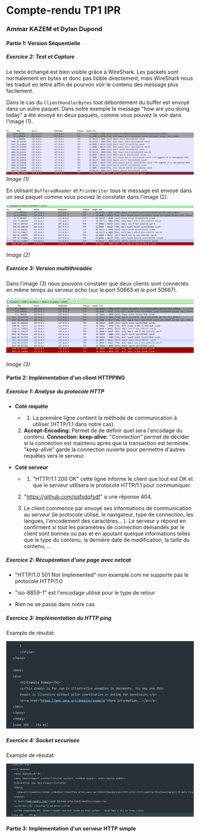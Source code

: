 # Compte-rendu TP1 IPR

### Ammar KAZEM et Dylan Dupond

#### Partie 1: Version Séquentielle

##### Exercice 2: Test et Capture

Le texte échangé est bien visible grâce à WireShark. Les packets sont normalement en bytes et donc pas lisible directement, mais WireShark nous les traduit en lettre affin de pourvoir voir le contenu des message plus facilement.

Dans le cas du `ClientHandlerBytes` tout débordement du buffer est envoyé dans un autre paquet. Dans notre exemple le message "how are you doing today" a été envoyé en deux paquets, comme vous pouvez le voir dans l'image (1).

![WiresharkClientHandlerBytespng](./resources/Wireshark_ClientHandlerBytes.png)*Image (1)*

En utilisant `BufferedReader` et `PrintWriter` tous le message est envoyé dans un seul paquet comme vous pouvez le constater dans l'image (2).

![WiresharkClientHandlerCharpng](./resources/Wireshark_ClientHandlerChar.png)

*Image (2)*

##### Exercice 3: Version multithreadée

Dans l'image (3) nous pouvons constater que deux clients sont connectés en même temps au serveur echo (sur le port 50663 et le port 50667).

![WireSharkMTpng](./resources/WireShark_MT.png)

*Image (3)*

#### Partie 2: Implémentation d'un client HTTPPING

##### Exercice 1: Analyse du protocole HTTP

- **Coté requète**

    - 1. La première ligne contient la méthode de communication à utiliser (HTTP/1.1 dans notre cas).

    2.  **Accept-Encoding:** Permet de de définir quel sera l'encodage du contenu. **Connection: keep-alive:** "Connection" permet de décider si la connection est maintenu après que la transaction est terminée. "keep-alive" garde la connection ouverte pour permettre d'autres requêtes vers le serveur.

- **Coté serveur**

    - 1. "HTTP/1.1 200 OK" cette ligne informe le client que tout est OK et que le serveur utilisera le protocole HTTP/1.1 pour communiquer.

    2. "https://github.com/sqfsdqfsdf" a une réponse 404.

    3. Le client commence par envoyé ses informations de communication au serveur (le protocole utilisé, le navigateur, type de connection, les langues, l'encodement des caractères... ). Le serveur y répond en confirment si tout les paramètres de connection demandés par le client sont bonnes ou pas et en ajoutant quelque informations telles que le type du contenu, la dernière date de modification, la taille du contenu, ...


##### Exercice 2: Récupération d'une page avec netcat

- "HTTP/1.0 501 Not Implemented" non example.com ne supporte pas le protocole HTTP/1.0

- "iso-8859-1" est l'encodage utilisé pour le type de retour

- Rien ne se passe dans notre cas


##### Exercice 3: Implémentation du HTTP ping

Example de résutat:

![](./resources/2022-04-10-20-34-36-image.png)

##### Exercice 4: Socket securisée

Example de résutat:

![](./resources/2022-04-10-20-39-17-image.png)

#### Partie 3: Implémentation d'un serveur HTTP simple